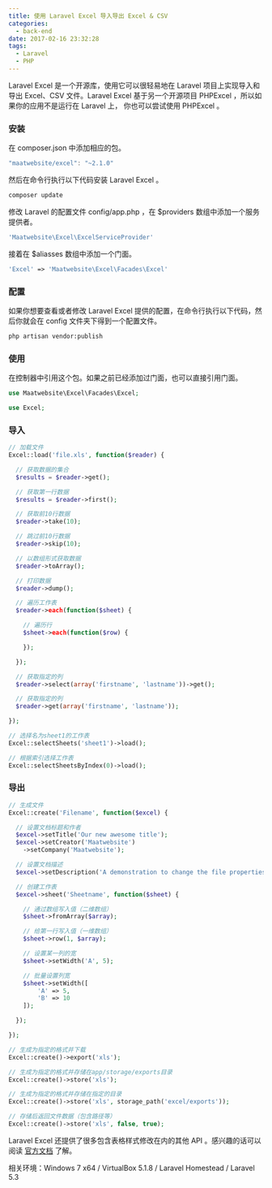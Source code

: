```yaml
---
title: 使用 Laravel Excel 导入导出 Excel & CSV
categories:
  - back-end
date: 2017-02-16 23:32:28
tags:
  - Laravel
  - PHP
---
```


Laravel Excel 是一个开源库，使用它可以很轻易地在 Laravel 项目上实现导入和导出 Excel、CSV 文件。Laravel Excel 基于另一个开源项目 PHPExcel ，所以如果你的应用不是运行在 Laravel 上， 你也可以尝试使用 PHPExcel 。

<!-- more -->

### 安装

在 composer.json 中添加相应的包。

``` js
"maatwebsite/excel": "~2.1.0"
```
然后在命令行执行以下代码安装 Laravel Excel 。

``` sh
composer update
```
修改 Laravel 的配置文件 config/app.php ，在 $providers 数组中添加一个服务提供者。

``` php
'Maatwebsite\Excel\ExcelServiceProvider'
```
接着在 $aliasses 数组中添加一个门面。

``` php
'Excel' => 'Maatwebsite\Excel\Facades\Excel'
```

### 配置

如果你想要查看或者修改 Laravel Excel 提供的配置，在命令行执行以下代码，然后你就会在 config 文件夹下得到一个配置文件。

``` sh
php artisan vendor:publish
```

### 使用

在控制器中引用这个包。如果之前已经添加过门面，也可以直接引用门面。

``` php
use Maatwebsite\Excel\Facades\Excel;
```

``` php
use Excel;
```

### 导入


``` php
// 加载文件
Excel::load('file.xls', function($reader) {

  // 获取数据的集合
  $results = $reader->get();

  // 获取第一行数据
  $results = $reader->first();

  // 获取前10行数据
  $reader->take(10);

  // 跳过前10行数据
  $reader->skip(10);

  // 以数组形式获取数据
  $reader->toArray();

  // 打印数据
  $reader->dump();

  // 遍历工作表
  $reader->each(function($sheet) {

    // 遍历行
    $sheet->each(function($row) {

    });

  });

  // 获取指定的列
  $reader->select(array('firstname', 'lastname'))->get();

  // 获取指定的列
  $reader->get(array('firstname', 'lastname'));

});

// 选择名为sheet1的工作表
Excel::selectSheets('sheet1')->load();

// 根据索引选择工作表
Excel::selectSheetsByIndex(0)->load();
```

### 导出


``` php
// 生成文件
Excel::create('Filename', function($excel) {

  // 设置文档标题和作者
  $excel->setTitle('Our new awesome title');
  $excel->setCreator('Maatwebsite')
    ->setCompany('Maatwebsite');

  // 设置文档描述
  $excel->setDescription('A demonstration to change the file properties');

  // 创建工作表
  $excel->sheet('Sheetname', function($sheet) {

    // 通过数组写入值（二维数组）
    $sheet->fromArray($array);

    // 给第一行写入值（一维数组）
    $sheet->row(1, $array);

    // 设置某一列的宽
    $sheet->setWidth('A', 5);

    // 批量设置列宽
    $sheet->setWidth([
        'A' => 5,
        'B' => 10
    ]);

  });

});

// 生成为指定的格式并下载
Excel::create()->export('xls');

// 生成为指定的格式并存储在app/storage/exports目录
Excel::create()->store('xls');

// 生成为指定的格式并存储在指定的目录
Excel::create()->store('xls', storage_path('excel/exports'));

// 存储后返回文件数据（包含路径等）
Excel::create()->store('xls', false, true);
```

Laravel Excel 还提供了很多包含表格样式修改在内的其他 API 。感兴趣的话可以阅读 [官方文档](http://www.maatwebsite.nl/laravel-excel/docs) 了解。

相关环境：Windows 7 x64 / VirtualBox 5.1.8 / Laravel Homestead / Laravel 5.3